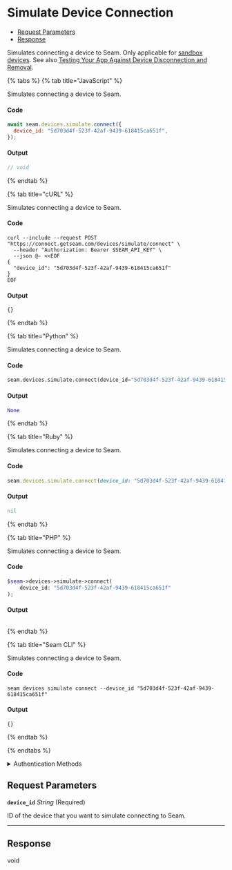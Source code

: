 # Simulate Device Connection

- [Request Parameters](#request-parameters)
- [Response](#response)

Simulates connecting a device to Seam. Only applicable for [sandbox devices](../../../core-concepts/workspaces/README.md#sandbox-workspaces). See also [Testing Your App Against Device Disconnection and Removal](../../../core-concepts/devices/testing-your-app-against-device-disconnection-and-removal.md).


{% tabs %}
{% tab title="JavaScript" %}

Simulates connecting a device to Seam.

#### Code

```javascript
await seam.devices.simulate.connect({
  device_id: "5d703d4f-523f-42af-9439-618415ca651f",
});
```

#### Output

```javascript
// void
```
{% endtab %}

{% tab title="cURL" %}

Simulates connecting a device to Seam.

#### Code

```curl
curl --include --request POST "https://connect.getseam.com/devices/simulate/connect" \
  --header "Authorization: Bearer $SEAM_API_KEY" \
  --json @- <<EOF
{
  "device_id": "5d703d4f-523f-42af-9439-618415ca651f"
}
EOF
```

#### Output

```curl
{}
```
{% endtab %}

{% tab title="Python" %}

Simulates connecting a device to Seam.

#### Code

```python
seam.devices.simulate.connect(device_id="5d703d4f-523f-42af-9439-618415ca651f")
```

#### Output

```python
None
```
{% endtab %}

{% tab title="Ruby" %}

Simulates connecting a device to Seam.

#### Code

```ruby
seam.devices.simulate.connect(device_id: "5d703d4f-523f-42af-9439-618415ca651f")
```

#### Output

```ruby
nil
```
{% endtab %}

{% tab title="PHP" %}

Simulates connecting a device to Seam.

#### Code

```php
$seam->devices->simulate->connect(
    device_id: "5d703d4f-523f-42af-9439-618415ca651f"
);
```

#### Output

```php

```
{% endtab %}

{% tab title="Seam CLI" %}

Simulates connecting a device to Seam.

#### Code

```seam_cli
seam devices simulate connect --device_id "5d703d4f-523f-42af-9439-618415ca651f"
```

#### Output

```seam_cli
{}
```
{% endtab %}

{% endtabs %}


<details>

<summary>Authentication Methods</summary>

- API key
- Personal access token
  <br>Must also include the `seam-workspace` header in the request.

To learn more, see [Authentication](https://docs.seam.co/latest/api/authentication).
</details>

## Request Parameters

**`device_id`** *String* (Required)

ID of the device that you want to simulate connecting to Seam.

---


## Response

void

